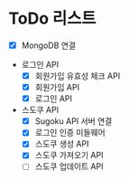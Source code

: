 # ToDo 리스트
- [x] MongoDB 연결
- 로그인 API
  - [x] 회원가입 유효성 체크 API
  - [x] 회원가입 API
  - [x] 로그인 API
- 스도쿠 API
  - [x] Sugoku API 서버 연결
  - [x] 로그인 인증 미들웨어
  - [x] 스도쿠 생성 API
  - [x] 스도쿠 가져오기 API
  - [ ] 스도쿠 업데이트 API